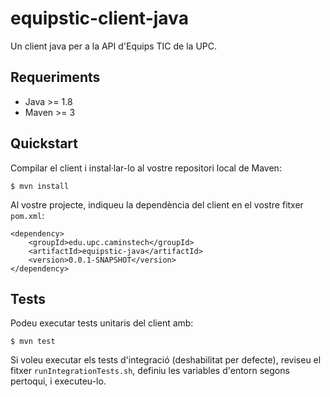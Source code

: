 # equipstic-client-java
Un client java per a la API d'Equips TIC de la UPC.

## Requeriments

- Java >= 1.8
- Maven >= 3

## Quickstart

Compilar el client i instal·lar-lo al vostre repositori local de Maven:

    $ mvn install

Al vostre projecte, indiqueu la dependència del client en el vostre fitxer `pom.xml`:

    <dependency>
        <groupId>edu.upc.caminstech</groupId>
        <artifactId>equipstic-java</artifactId>
        <version>0.0.1-SNAPSHOT</version>
    </dependency>

## Tests

Podeu executar tests unitaris del client amb:

    $ mvn test

Si voleu executar els tests d'integració (deshabilitat per defecte),
reviseu el fitxer `runIntegrationTests.sh`, definiu les variables d'entorn segons pertoqui, i executeu-lo.
